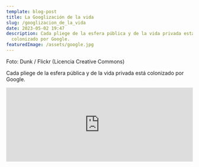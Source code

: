 ```yaml
---
template: blog-post
title: La Googlización de la vida
slug: /googlizacion_de_la_vida
date: 2023-05-02 19:47
description: Cada pliege de la esfera pública y de la vida privada está
  colonizado por Google.
featuredImage: /assets/google.jpg
---
```

F﻿oto: Dunk / Flickr (Licencia Creative Commons)

Cada pliege de la esfera pública y de la vida privada está colonizado por Google.

<iframe src="https://podcasters.spotify.com/pod/show/hectorpina/embed/episodes/La-Googlizacin-de-la-vida-e23d79l" height="200px" width="100%" frameborder="0" scrolling="no"></iframe>